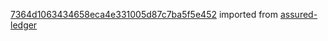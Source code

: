 [7364d1063434658eca4e331005d87c7ba5f5e452](https://github.com/insolar/assured-ledger/commit/7364d1063434658eca4e331005d87c7ba5f5e452) imported from [assured-ledger](https://github.com/insolar/assured-ledger)
